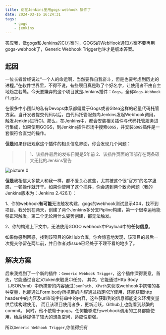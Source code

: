 ```yaml
---
title: 别在Jenkins里用gogs-webhook 插件了
date: 2024-03-16 16:24:31
tags:
    - gogs
    - jenkins
---
```


答应我，做gogs和Jenkins的CI方案时，GOGS的WebHook通知方案不要再用gogs-webhook了，Generic Webhook Trigger也许才是版本答案。
<!-- more -->

## 起因
一位长者曾经说过“一个人的命运啊，当然要靠自我奋斗，但是也要考虑到历史的进程。”在软件世界里，不得不说，有些项目真是取了个好名字，让使用者不由自主地趋之若鹜。今天要嫌弃的这个项目就是Jenkins插件：`Gogs`，全称`Gogs-Webhook Plugin`。

在很多中小团队的私有Devops体系都偏爱于Gogs或者Gitea这样的轻量代码托管方案。当开发者提交代码以后，由代码托管服务向Jenkins发起Webhook调用，触发Jenkins进行CI。那么，在Jenkins中，都会安装相关插件与代码托管服务进行集成，如果使用GOGS，到Jenkins插件市场中搜索`GOGS`，并安装`GOGS`插件是一套很符合直觉的操作。

**但是**如果仔细观察这个插件的相关信息界面，你会发现几个问题：
>>1、该插件最后的发布日期是5年前
>>2、该插件页面的顶部存在两条硕大无比的Jenkins警告

![picture 0](https://blog.uliian.com/images/d22c7ef861130b2b1f300b069ae42a00833c144ad760f556eb4dbf9c6093f26d.png)  

**但是**我相信大多数人和我一样，都不爱关心这些，尤其被这个很“官方”的名字蛊惑，一顿操作就开干。如果你使用了这个插件，你会遇到两个致命问题（我的Jenkins版本为：Jenkins 2.426.1）：

1、你的webhook**有可能**无法触发构建，gogs的webhook测试显示404，找不到项目。我分别在两天，创建了两个Jenkins多分支Pipline构建，第一个很幸运地能够正常触发，第二个无论用什么姿势创建，都无法触发。

2、你的构建上下文中，无法使用GOGO webhook中Payload中的**任何信息**。

如果你感到困惑，找到该项目的GitHub仓库，你会惊喜地发现，该项目的最后一次提交停留在两年前，并且作者对issue已经处于不理不看的地步了。


## 解决方案
后来我找到了一个新的插件：`Generic Webhook Trigger`，这个插件深得我意，首先，它能通过自定义token来触发CI任务。
其次，它能通过Http Body（JSON/xml）中所携带的内容通过`JsonPath`、`XPath`来获取webhook中携带的各种变量，也能通过Form body所携带的内容通过指定KEY使用，还能获取http header中的内容及url查询字符串中的内容，这些获取到的信息都能定义环境变量供后续构建使用。
而且该项目使用者多，更新活跃，Github上也能看到频繁的commit。
同时，他不依赖于gogs，任何能够进行webhook调用的工具都能使用，给后续提供了较大的想象空间，适应性更强。

所以`Generic Webhook Trigger`,你值得拥有